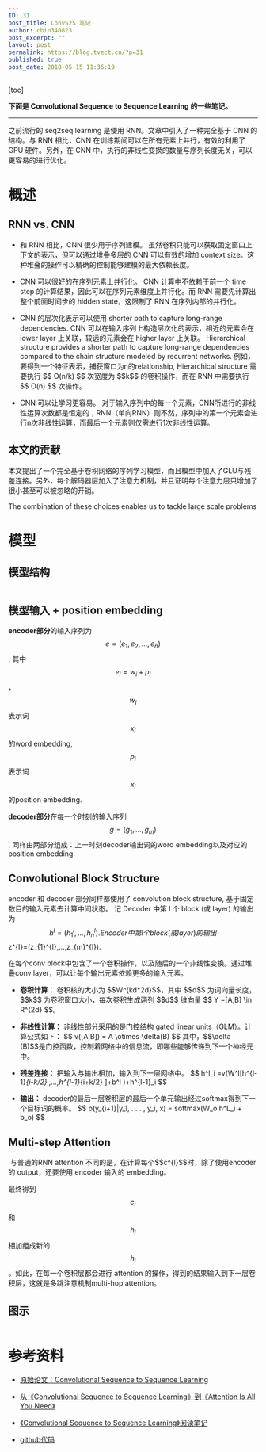 ```yaml
---
ID: 31
post_title: ConvS2S 笔记
author: chin340823
post_excerpt: ""
layout: post
permalink: https://blog.tvect.cn/?p=31
published: true
post_date: 2018-05-15 11:36:19
---
```

[toc]

<strong>下面是 Convolutional Sequence to Sequence Learning 的一些笔记。</strong>

<!--more-->

<hr />

之前流行的 seq2seq learning 是使用 RNN。文章中引入了一种完全基于 CNN 的结构。与 RNN 相比，CNN 在训练期间可以在所有元素上并行，有效的利用了 GPU 硬件。另外，在 CNN 中，执行的非线性变换的数量与序列长度无关，可以更容易的进行优化。

<h1>概述</h1>

<h2>RNN vs. CNN</h2>

<ul>
<li>和 RNN 相比，CNN 很少用于序列建模。
虽然卷积只能可以获取固定窗口上下文的表示，但可以通过堆叠多层的 CNN 可以有效的增加 context size。这种堆叠的操作可以精确的控制能够建模的最大依赖长度。</p></li>
<li><p>CNN 可以很好的在序列元素上并行化。
CNN 计算中不依赖于前一个 time step 的计算结果，因此可以在序列元素维度上并行化。而 RNN 需要先计算出整个前面时间步的 hidden state，这限制了 RNN 在序列内部的并行化。</p></li>
<li><p>CNN 的层次化表示可以使用 shorter path to capture long-range dependencies.
CNN 可以在输入序列上构造层次化的表示，相近的元素会在 lower layer 上关联，较远的元素会在 higher layer 上关联。
Hierarchical structure provides a shorter path to capture long-range dependencies
compared to the chain structure modeled by recurrent networks.
例如，要得到一个特征表示，捕获窗口为n的relationship, Hierarchical structure 需要执行 $$ O(n/k) $$ 次宽度为 $$k$$ 的卷积操作，而在 RNN 中需要执行 $$ O(n) $$ 次操作。</p></li>
<li><p>CNN 可以让学习更容易。
对于输入序列中的每一个元素，CNN所进行的非线性运算次数都是恒定的；RNN（单向RNN）则不然，序列中的第一个元素会进行n次非线性运算，而最后一个元素则仅需进行1次非线性运算。</p></li>
</ul>

<h2>本文的贡献</h2>

<p>本文提出了一个完全基于卷积网络的序列学习模型，而且模型中加入了GLU与残差连接。另外，每个解码器层加入了注意力机制，并且证明每个注意力层只增加了很小甚至可以被忽略的开销。

The combination of these choices enables us to tackle large scale problems

<h1>模型</h1>

<h2>模型结构</h2>

<img src="http://blog.tvect.cc/wp-content/uploads/2018/05/convs2s.png" alt="" />

<h2>模型输入 + position embedding</h2>

<strong>encoder部分</strong>的输入序列为 $$ e = (e_{1}, e_{2}, ... , e_{n}) $$, 其中 $$e_{i} = w_{i} + p_{i}$$，$$w_{i}$$ 表示词 $$x_{i}$$的word embedding, $$p_{i}$$ 表示词 $$x_{i}$$的position embedding.

<strong>decoder部分</strong>在每一个时刻的输入序列 $$g = (g_{1},...,g_{m}) $$, 同样由两部分组成：上一时刻decoder输出词的word embedding以及对应的position embedding.

<h2>Convolutional Block Structure</h2>

encoder 和 decoder 部分同样都使用了 convolution block structure, 基于固定数目的输入元素去计算中间状态。
记 Decoder 中第 l 个 block (或 layer) 的输出为 $$ h^{l} =  (h_{1}^{l},...,h_{n}^{l}). Encoder 中第 l 个 block (或 layer) 的输出 $$ z^{l}=(z_{1}^{l},...,z_{m}^{l}).

在每个conv block中包含了一个卷积操作，以及随后的一个非线性变换。通过堆叠conv layer，可以让每个输出元素依赖更多的输入元素。

<ul>
<li><strong>卷积计算：</strong>
卷积核的大小为 $$W^{kd*2d}$$，其中 $$d$$ 为词向量长度，$$k$$ 为卷积窗口大小，每次卷积生成两列 $$d$$ 维向量 $$ Y =[A,B] &#92;in R^{2d} $$。</p></li>
<li><p><strong>非线性计算：</strong>
非线性部分采用的是门控结构 gated linear units（GLM）。计算公式如下：
$$
v([A,B]) = A &#92;otimes &#92;delta(B)
$$
其中，$$&#92;delta (B)$$是门控函数，控制着网络中的信息流，即哪些能够传递到下一个神经元中。</p></li>
<li><p><strong>残差连接：</strong>
把输入与输出相加，输入到下一层网络中。
$$
h^l_i =v(W^l[h^{l-1}<em>{i-k/2} ,...,h^{l-1}</em>{i+k/2} ]+b^l )+h^{l-1}_i
$$</p></li>
<li><p><strong>输出：</strong>
decoder的最后一层卷积层的最后一个单元输出经过softmax得到下一个目标词的概率。
$$
p(y_{i+1}|y_1, . . . , y_i, x) = softmax(W_o h^L_i + b_o) 
$$</p></li>
</ul>

<h2>Multi-step Attention</h2>

<p><img src="http://blog.tvect.cc/wp-content/uploads/2018/05/convs2s_att.png" alt="" />
与普通的RNN attention 不同的是，在计算每个$$c^{l}$$时，除了使用encoder 的 output，还要使用 encoder 输入的 embedding。

最终得到$$c_i$$和$$h_i$$相加组成新的$$h_i$$。如此，在每一个卷积层都会进行 attention 的操作，得到的结果输入到下一层卷积层，这就是多跳注意机制multi-hop attention。

<h2>图示</h2>

<img src="https://raw.githubusercontent.com/facebookresearch/fairseq/master/fairseq.gif" alt="" />

<h1>参考资料</h1>

<ul>
<li><p><a href="https://arxiv.org/abs/1705.03122">原始论文：Convolutional Sequence to Sequence Learning</a></p></li>
<li><p><a href="https://zhuanlan.zhihu.com/p/27464080">从《Convolutional Sequence to Sequence Learning》到《Attention Is All You Need》</a></p></li>
<li><p><a href="https://zhuanlan.zhihu.com/p/26918935">《Convolutional Sequence to Sequence Learning》阅读笔记</a></p></li>
<li><p><a href="https://github.com/facebookresearch/fairseq">github代码</a></p></li>
</ul>